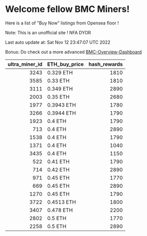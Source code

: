 # Welcome fellow BMC Miners!
Here is a list of "Buy Now" listings from Opensea floor !

Note: This is an unofficial site ! NFA DYOR

Last auto update at: Sat Nov 12 23:47:07 UTC 2022

Bonus: Do check out a more advanced [BMC-Overview-Dashboard](https://dune.com/defifunk/BMC-Overview-Dashboard)


|   ultra_miner_id | ETH_buy_price   |   hash_rewards |
|-----------------:|:----------------|---------------:|
|             3243 | 0.329 ETH       |           1810 |
|             3585 | 0.33 ETH        |           1810 |
|             3111 | 0.349 ETH       |           2890 |
|             2003 | 0.35 ETH        |           2680 |
|             1977 | 0.3943 ETH      |           1780 |
|             3266 | 0.3944 ETH      |           1790 |
|             1923 | 0.4 ETH         |           1790 |
|              713 | 0.4 ETH         |           2890 |
|             1538 | 0.4 ETH         |           1790 |
|             1371 | 0.4 ETH         |           1040 |
|             3435 | 0.4 ETH         |           1150 |
|              522 | 0.41 ETH        |           1790 |
|              714 | 0.42 ETH        |           2890 |
|              971 | 0.45 ETH        |           1770 |
|              669 | 0.45 ETH        |           2890 |
|             1270 | 0.45 ETH        |           1790 |
|             3722 | 0.4513 ETH      |           1800 |
|             3407 | 0.478 ETH       |           2200 |
|             2802 | 0.5 ETH         |           1770 |
|             2258 | 0.5 ETH         |           2890 |